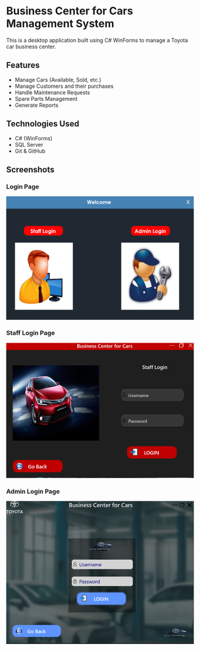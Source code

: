 # Business Center for Cars  Management System

This is a desktop application built using C# WinForms to manage a Toyota car business center.

## Features

- Manage Cars (Available, Sold, etc.)
- Manage Customers and their purchases
- Handle Maintenance Requests
- Spare Parts Management
- Generate Reports

## Technologies Used

- C# (WinForms)
- SQL Server
- Git & GitHub

## Screenshots

### Login Page
![Login Page](images/Login.png)

### Staff Login Page
![Staff Login Page](images/Staff_Login.png)

### Admin Login Page
![Admin Login Page](images/Admin_Login.png)
